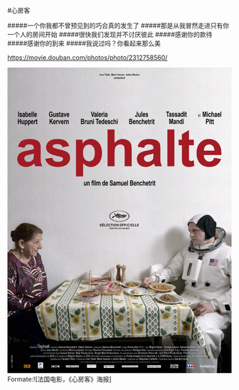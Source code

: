 
#心房客

#####一个你我都不曾预见到的巧合真的发生了
#####那是从我冒然走进只有你一个人的房间开始
#####很快我们发现并不讨厌彼此
#####感谢你的款待
#####感谢你的到来
#####我说过吗？你看起来那么美

https://movie.douban.com/photos/photo/2312758560/

![Image of the movie](/img_resource/asphalte.jpg)
Formate:![法国电影，《心房客》海报]





